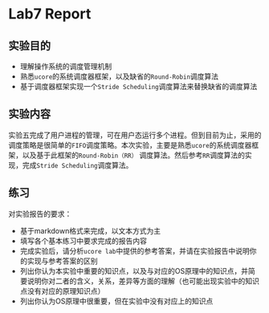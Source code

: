 Lab7 Report
===========

## 实验目的

+ 理解操作系统的调度管理机制
+ 熟悉`ucore`的系统调度器框架，以及缺省的`Round-Robin`调度算法
+ 基于调度器框架实现一个`Stride Scheduling`调度算法来替换缺省的调度算法

## 实验内容

实验五完成了用户进程的管理，可在用户态运行多个进程。但到目前为止，采用的调度策略是很简单的`FIFO`调度策略。本次实验，主要是熟悉`ucore`的系统调度器框架，以及基于此框架的`Round-Robin（RR）` 调度算法。然后参考`RR`调度算法的实现，完成`Stride Scheduling`调度算法。

## 练习

对实验报告的要求：

+ 基于markdown格式来完成，以文本方式为主
+ 填写各个基本练习中要求完成的报告内容
+ 完成实验后，请分析`ucore lab`中提供的参考答案，并请在实验报告中说明你的实现与参考答案的区别
+ 列出你认为本实验中重要的知识点，以及与对应的OS原理中的知识点，并简要说明你对二者的含义，关系，差异等方面的理解（也可能出现实验中的知识点没有对应的原理知识点）
+ 列出你认为OS原理中很重要，但在实验中没有对应上的知识点